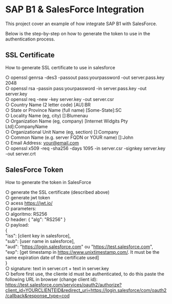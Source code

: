 # SAP B1 & SalesForce Integration

This project cover an example of how integrate SAP B1 with SalesForce.  

Below is the step-by-step on how to generate the token to use in the authentication process.  

## SSL Certificate    
How to generate SSL certificate to use in salesforce  

○ openssl genrsa -des3 -passout pass:yourpassword -out server.pass.key 2048  
○ openssl rsa -passin pass:yourpassword -in server.pass.key -out server.key  
○ openssl req -new -key server.key -out server.csr  
○ Country Name (2 letter code) [AU]:BR  
○ State or Province Name (full name) [Some-State]:SC  
○ Locality Name (eg, city) []:Blumenau  
○ Organization Name (eg, company) [Internet Widgits Pty Ltd]:CompanyName  
○ Organizational Unit Name (eg, section) []:Company  
○ Common Name (e.g. server FQDN or YOUR name) []:John  
○ Email Address: your@email.com  
○ openssl x509 -req -sha256 -days 1095 -in server.csr -signkey server.key -out server.crt  


## SalesForce Token  
How to generate the token in SalesForce  

○ generate the SSL certificate (described above)  
○ generate jwt token  
○ acess https://jwt.io/  
○ parameters:  
    ○ algoritmo: RS256  
    ○ header: { "alg": "RS256" }  
    ○ payload:   
        {  
          "iss": [client key in salesforce],  
          "sub": [user name in salesforce],  
          "aud": "https://login.salesforce.com" ou "https://test.salesforce.com",  
          "exp": [get timestamp in https://www.unixtimestamp.com/. It must be the same expiration date of the certificate used]  
        }  
        ○ signature: text in server.crt + text in server.key  
        ○ before first use, the cliente id must be authenticated, to do this paste the following URL in browser (change client id): https://test.salesforce.com/services/oauth2/authorize?client_id=YOURCLIENTEID&redirect_uri=https://login.salesforce/com/oauth2/callback&response_type=cod  
